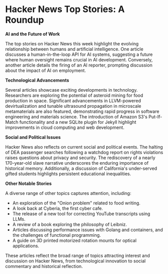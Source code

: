 # Hacker News Top Stories: A Roundup

**AI and the Future of Work**

The top stories on Hacker News this week highlight the evolving relationship between humans and artificial intelligence.  One article discusses a human-in-the-loop API for AI systems, suggesting a future where human oversight remains crucial in AI development.  Conversely, another article details the firing of an AI reporter, prompting discussion about the impact of AI on employment.

**Technological Advancements**

Several articles showcase exciting developments in technology.  Researchers are exploring the potential of asteroid mining for food production in space.  Significant advancements in LLVM-powered devirtualization and tunable ultrasound propagation in microscale metamaterials are also featured, demonstrating rapid progress in software engineering and materials science.  The introduction of Amazon S3's Put-If-Match functionality and a new SQLite plugin for Jekyll highlight improvements in cloud computing and web development.


**Social and Political Issues**

Hacker News also reflects on current social and political events.  The halting of DEA passenger searches following a watchdog report on rights violations raises questions about privacy and security. The rediscovery of a nearly 170-year-old slave narrative underscores the enduring importance of historical memory.  Additionally, a discussion of California's under-served gifted students highlights persistent educational inequalities.

**Other Notable Stories**

A diverse range of other topics captures attention, including:

*   An exploration of the "Onion problem" related to food writing.
*   A look back at Cyberia, the first cyber cafe.
*   The release of a new tool for correcting YouTube transcripts using LLMs.
*   A review of a book exploring the philosophy of Leibniz.
*   Articles discussing performance issues with Golang and containers, and the challenges of functional programming.
*   A guide on 3D printed motorized rotation mounts for optical applications.

These articles reflect the broad range of topics attracting interest and discussion on Hacker News, from technological innovation to social commentary and historical reflection.